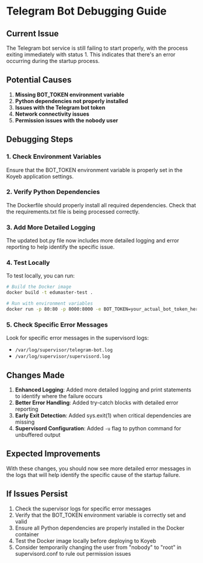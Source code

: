# Telegram Bot Debugging Guide

## Current Issue

The Telegram bot service is still failing to start properly, with the process exiting immediately with status 1. This indicates that there's an error occurring during the startup process.

## Potential Causes

1. **Missing BOT_TOKEN environment variable**
2. **Python dependencies not properly installed**
3. **Issues with the Telegram bot token**
4. **Network connectivity issues**
5. **Permission issues with the nobody user**

## Debugging Steps

### 1. Check Environment Variables

Ensure that the BOT_TOKEN environment variable is properly set in the Koyeb application settings.

### 2. Verify Python Dependencies

The Dockerfile should properly install all required dependencies. Check that the requirements.txt file is being processed correctly.

### 3. Add More Detailed Logging

The updated bot.py file now includes more detailed logging and error reporting to help identify the specific issue.

### 4. Test Locally

To test locally, you can run:

```bash
# Build the Docker image
docker build -t edumaster-test .

# Run with environment variables
docker run -p 80:80 -p 8000:8000 -e BOT_TOKEN=your_actual_bot_token_here edumaster-test
```

### 5. Check Specific Error Messages

Look for specific error messages in the supervisord logs:
- `/var/log/supervisor/telegram-bot.log`
- `/var/log/supervisor/supervisord.log`

## Changes Made

1. **Enhanced Logging**: Added more detailed logging and print statements to identify where the failure occurs
2. **Better Error Handling**: Added try-catch blocks with detailed error reporting
3. **Early Exit Detection**: Added sys.exit(1) when critical dependencies are missing
4. **Supervisord Configuration**: Added `-u` flag to python command for unbuffered output

## Expected Improvements

With these changes, you should now see more detailed error messages in the logs that will help identify the specific cause of the startup failure.

## If Issues Persist

1. Check the supervisor logs for specific error messages
2. Verify that the BOT_TOKEN environment variable is correctly set and valid
3. Ensure all Python dependencies are properly installed in the Docker container
4. Test the Docker image locally before deploying to Koyeb
5. Consider temporarily changing the user from "nobody" to "root" in supervisord.conf to rule out permission issues